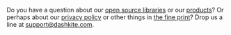 Do you have a question about our [open source libraries][] or our [products][]? Or perhaps about our [privacy policy][] or other things in [the fine print][]? Drop us a line at support@dashkite.com.

  [open source libraries]: /open-source
  [products]: /products
  [privacy policy]: /legal/privacy-policy
  [the fine print]: /legal-information
  [email]: mailto:support@dashkite.com
